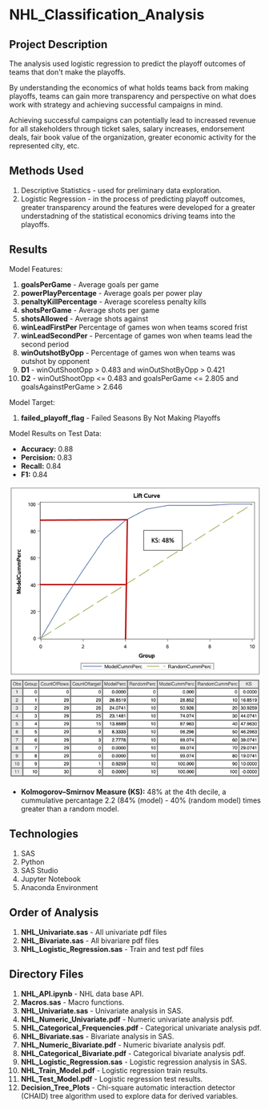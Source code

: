 # NHL_Classification_Analysis

## Project Description

The analysis used logistic regression to predict the playoff outcomes of teams that don't make the playoffs. 

By understanding the economics of what holds teams back from making playoffs, teams can gain more transparency and perspective on what does work with strategy and achieving successful campaigns in mind.

Achieving successful campaigns can potentially lead to increased revenue for all stakeholders through ticket sales, salary increases, 
endorsement deals, fair book value of the organization, greater economic activity for the represented city, etc.  

## Methods Used

1) Descriptive Statistics - used for preliminary data exploration.
2) Logistic Regression - in the process of predicting playoff outcomes, greater transparency around the features were developed for a greater understadning of the statistical economics driving teams into the playoffs.

## Results 

Model Features:

1) **goalsPerGame** - Average goals per game
2) **powerPlayPercentage** - Average goals per power play
3) **penaltyKillPercentage** - Average scoreless penalty kills
4) **shotsPerGame** - Average shots per game
5) **shotsAllowed** - Average shots against
6) **winLeadFirstPer** Percentage of games won when teams scored frist
7) **winLeadSecondPer** - Percentage of games won when teams lead the second period
8) **winOutshotByOpp** - Percentage of games won when teams was outshot by opponent
9) **D1** -  winOutShootOpp > 0.483 and winOutShotByOpp > 0.421
10) **D2** - winOutShootOpp <= 0.483 and goalsPerGame <= 2.805 and goalsAgainstPerGame > 2.646

Model Target:

1) **failed_playoff_flag** -  Failed Seasons By Not Making Playoffs

Model Results on Test Data:

* **Accuracy:** 0.88
* **Percision:** 0.83
* **Recall:** 0.84
* **F1:** 0.84

![](ReadMe_Images/Cap.png)
![](ReadMe_Images/Cap_Table.png)

* **Kolmogorov–Smirnov Measure (KS):** 48% at the 4th decile, a cummulative percantage 2.2 (84% (model) - 40% (random model) times greater than a random model.

## Technologies 

1) SAS 
2) Python
3) SAS Studio
4) Jupyter Notebook
5) Anaconda Environment

## Order of Analysis

1) **NHL_Univariate.sas** - All univariate pdf files
2) **NHL_Bivariate.sas** - All bivariare pdf files
3) **NHL_Logistic_Regression.sas** - Train and test pdf files

## Directory Files

1) **NHL_API.ipynb** - NHL data base API.
2) **Macros.sas** - Macro functions.
3) **NHL_Univariate.sas** - Univariate analysis in SAS.
4) **NHL_Numeric_Univariate.pdf** - Numeric univariate analysis pdf.
5) **NHL_Categorical_Frequencies.pdf** - Categorical univariate analysis pdf.
6) **NHL_Bivariate.sas** - Bivariate analysis in SAS.
7) **NHL_Numeric_Bivariate.pdf** -  Numeric bivariate analysis pdf.
8) **NHL_Categorical_Bivariate.pdf** -  Categorical bivariate analysis pdf.
9) **NHL_Logistic_Regression.sas** - Logistic regression analysis in SAS.
10) **NHL_Train_Model.pdf** - Logistic regression train results.
11) **NHL_Test_Model.pdf** -  Logistic regression test results.
12) **Decision_Tree_Plots** - Chi-square automatic interaction detector (CHAID) tree algorithm used to explore data for derived variables.


